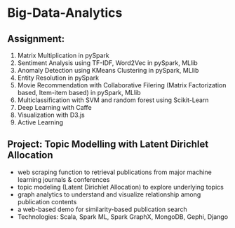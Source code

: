 # Big-Data-Analytics
## Assignment:
1. Matrix Multiplication in pySpark
2. Sentiment Analysis using TF-IDF, Word2Vec in pySpark, MLlib
3. Anomaly Detection using KMeans Clustering in pySpark, MLlib
4. Entity Resolution in pySpark
5. Movie Recommendation with Collaborative Filering (Matrix Factorization based, Item-item based) in pySpark, MLlib
6. Multiclassification with SVM and random forest using Scikit-Learn
7. Deep Learning with Caffe
8. Visualization with D3.js
9. Active Learning

## Project: Topic Modelling with Latent Dirichlet Allocation
* web scraping function to retrieval publications from major machine learning journals & conferences
* topic modeling (Latent Dirichlet Allocation) to explore underlying topics
* graph analytics to understand and visualize relationship among publication contents
* a web-based demo for similarity-based publication search
* Technologies: Scala, Spark ML, Spark GraphX, MongoDB, Gephi, Django
